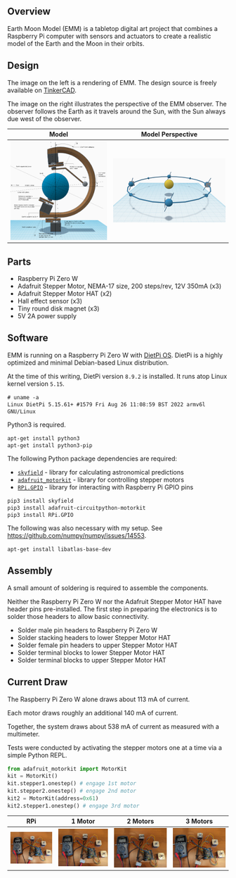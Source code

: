 ## Overview

Earth Moon Model (EMM) is a tabletop digital art project that combines a Raspberry Pi
computer with sensors and actuators to create a realistic model of the Earth and
the Moon in their orbits.

## Design

The image on the left is a rendering of EMM. The design source is
freely available on [TinkerCAD](https://www.tinkercad.com/things/2K7GgXmbFCp).

The image on the right illustrates the perspective of the EMM observer.
The observer follows the Earth as it travels around the Sun, with the Sun always
due west of the observer.

| Model | Model Perspective                 |
|----------------|-----------------------------------|
| ![](img/earth-moon-model-annotated.png) | ![](img/earth-model-camera-2.png) |

## Parts

* Raspberry Pi Zero W
* Adafruit Stepper Motor, NEMA-17 size, 200 steps/rev, 12V 350mA (x3)
* Adafruit Stepper Motor HAT (x2)
* Hall effect sensor (x3)
* Tiny round disk magnet (x3)
* 5V 2A power supply

## Software

EMM is running on a Raspberry Pi Zero W with [DietPi OS](https://dietpi.com/docs/).
DietPi is a highly optimized and minimal Debian-based Linux distribution.

At the time of this writing, DietPi version `8.9.2` is installed. It runs atop Linux kernel version `5.15`.

```
# uname -a
Linux DietPi 5.15.61+ #1579 Fri Aug 26 11:08:59 BST 2022 armv6l GNU/Linux
```

Python3 is required.

```
apt-get install python3
apt-get install python3-pip
```

The following Python package dependencies are required:

* [`skyfield`](https://rhodesmill.org/skyfield/) - library for calculating astronomical predictions
* [`adafruit_motorkit`](https://github.com/adafruit/Adafruit_CircuitPython_MotorKit) - library for controlling stepper motors
* [`RPi.GPIO`](https://pypi.org/project/RPi.GPIO) - library for interacting with Raspberry Pi GPIO pins

```
pip3 install skyfield
pip3 install adafruit-circuitpython-motorkit
pip3 install RPi.GPIO
```

The following was also necessary with my setup. See https://github.com/numpy/numpy/issues/14553.

```
apt-get install libatlas-base-dev
```

## Assembly

A small amount of soldering is required to assemble the components.

Neither the Raspberry Pi Zero W nor the Adafruit Stepper Motor HAT
have header pins pre-installed. The first step in preparing the electronics is
to solder those headers to allow basic connectivity.

* Solder male pin headers to Raspberry Pi Zero W
* Solder stacking headers to lower Stepper Motor HAT
* Solder female pin headers to upper Stepper Motor HAT
* Solder terminal blocks to lower Stepper Motor HAT
* Solder terminal blocks to upper Stepper Motor HAT

## Current Draw

The Raspberry Pi Zero W alone draws about 113 mA of current.

Each motor draws roughly an additional 140 mA of current.

Together, the system draws about 538 mA of current as measured with a multimeter.

Tests were conducted by activating the stepper motors one at a time via a simple
Python REPL.

```python
from adafruit_motorkit import MotorKit
kit = MotorKit()
kit.stepper1.onestep() # engage 1st motor
kit.stepper2.onestep() # engage 2nd motor
kit2 = MotorKit(address=0x61)
kit2.stepper1.onestep() # engage 3rd motor
```

| RPi                         | 1 Motor                     | 2 Motors                    | 3 Motors                    |
|-----------------------------|-----------------------------|-----------------------------|-----------------------------|
| ![](img/current_draw_1.jpg) | ![](img/current_draw_2.jpg) | ![](img/current_draw_3.jpg) | ![](img/current_draw_4.jpg) |